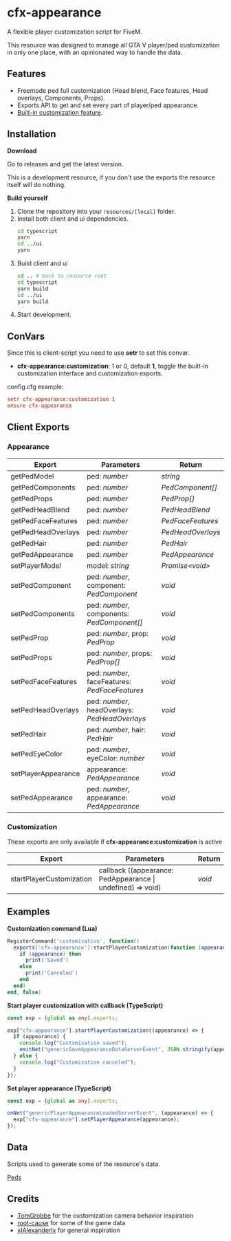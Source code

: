 # cfx-appearance

A flexible player customization script for FiveM.

This resource was designed to manage all GTA V player/ped customization in only one place, with an opinionated way to handle the data.

## Features

- Freemode ped full customization (Head blend, Face features, Head overlays, Components, Props).
- Exports API to get and set every part of player/ped appearance.
- [Built-in customization feature](https://streamable.com/lzzy5z "Preview").

## Installation

**Download**

Go to releases and get the latest version.

This is a development resource, if you don't use the exports the resource itself will do nothing.

**Build yourself**

1. Clone the repository into your `resources/[local]` folder.
2. Install both client and ui dependencies.
   ```bash
   cd typescript
   yarn
   cd ../ui
   yarn
   ```
3. Build client and ui
   ```bash
   cd .. # back to resource root
   cd typescript
   yarn build
   cd ../ui
   yarn build
   ```
4. Start development.

## ConVars

Since this is client-script you need to use **setr** to set this convar.

- **cfx-appearance:customization**: 1 or 0, default **1**, toggle the built-in customization interface and customization exports.

config.cfg example:

```cfg
setr cfx-appearance:customization 1
ensure cfx-appearance
```

## Client Exports

### Appearance

| Export              | Parameters                                     | Return            |
| ------------------- | ---------------------------------------------- | ----------------- |
| getPedModel         | ped: _number_                                  | _string_          |
| getPedComponents    | ped: _number_                                  | _PedComponent[]_  |
| getPedProps         | ped: _number_                                  | _PedProp[]_       |
| getPedHeadBlend     | ped: _number_                                  | _PedHeadBlend_    |
| getPedFaceFeatures  | ped: _number_                                  | _PedFaceFeatures_ |
| getPedHeadOverlays  | ped: _number_                                  | _PedHeadOverlays_ |
| getPedHair          | ped: _number_                                  | _PedHair_         |
| getPedAppearance    | ped: _number_                                  | _PedAppearance_   |
| setPlayerModel      | model: _string_                                | _Promise\<void\>_ |
| setPedComponent     | ped: _number_, component: _PedComponent_       | _void_            |
| setPedComponents    | ped: _number_, components: _PedComponent[]_    | _void_            |
| setPedProp          | ped: _number_, prop: _PedProp_                 | _void_            |
| setPedProps         | ped: _number_, props: _PedProp[]_              | _void_            |
| setPedFaceFeatures  | ped: _number_, faceFeatures: _PedFaceFeatures_ | _void_            |
| setPedHeadOverlays  | ped: _number_, headOverlays: _PedHeadOverlays_ | _void_            |
| setPedHair          | ped: _number_, hair: _PedHair_                 | _void_            |
| setPedEyeColor      | ped: _number_, eyeColor: _number_              | _void_            |
| setPlayerAppearance | appearance: _PedAppearance_                    | _void_            |
| setPedAppearance    | ped: _number_, appearance: _PedAppearance_     | _void_            |

### Customization

These exports are only available if **cfx-appearance:customization** is active

| Export                   | Parameters                                                  | Return |
| ------------------------ | ----------------------------------------------------------- | ------ |
| startPlayerCustomization | callback ((appearance: PedAppearance \| undefined) => void) | _void_ |

## Examples

**Customization command (Lua)**

```lua
RegisterCommand('customization', function()
  exports['cfx-appearance']:startPlayerCustomization(function (appearance)
    if (appearance) then
      print('Saved')
    else
      print('Canceled')
    end
  end)
end, false)
```

**Start player customization with callback (TypeScript)**

```typescript
const exp = (global as any).exports;

exp["cfx-appearance"].startPlayerCustomization((appearance) => {
  if (appearance) {
    console.log("Customization saved");
    emitNet("genericSaveAppearanceDataServerEvent", JSON.stringify(appearance));
  } else {
    console.log("Customization canceled");
  }
});
```

**Set player appearance (TypeScript)**

```typescript
const exp = (global as any).exports;

onNet("genericPlayerAppearanceLoadedServerEvent", (appearance) => {
  exp["cfx-appearance"].setPlayerAppearance(appearance);
});
```

## Data

Scripts used to generate some of the resource's data.

[Peds](https://gist.github.com/snakewiz/b37a18e92cc0b112ce0fa57b1096b96b "Gist")

## Credits

- [TomGrobbe](https://github.com/TomGrobbe) for the customization camera behavior inspiration
- [root-cause](https://github.com/root-cause) for some of the game data
- [xIAlexanderIx](https://github.com/xIAlexanderIx) for general inspiration
